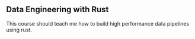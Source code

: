 ## Data Engineering with Rust

This course should teach me how to build high performance data pipelines using rust.
